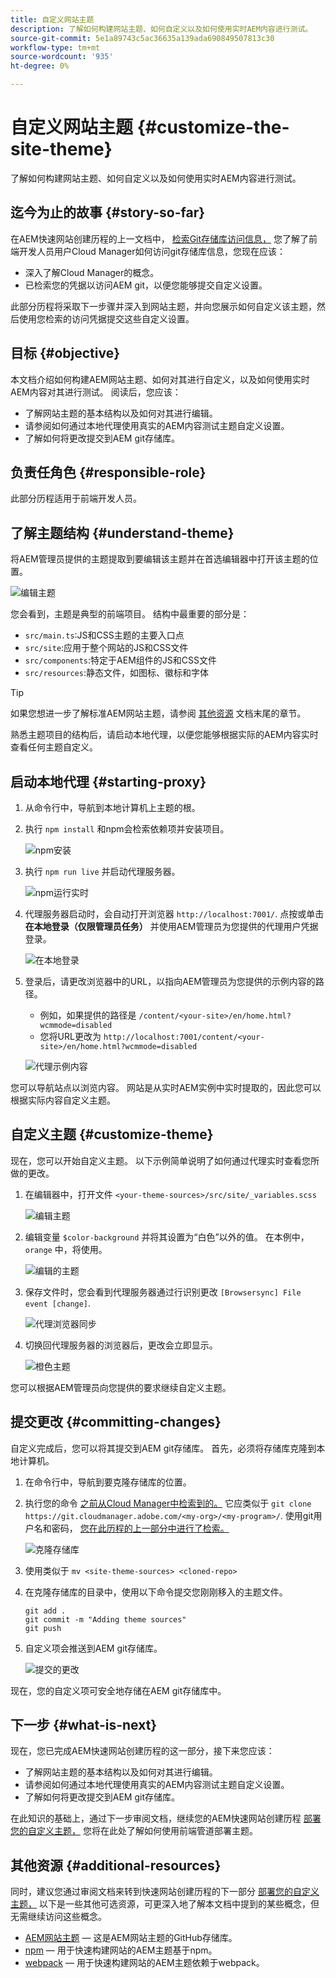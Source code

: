 ```yaml
---
title: 自定义网站主题
description: 了解如何构建网站主题、如何自定义以及如何使用实时AEM内容进行测试。
source-git-commit: 5e1a89743c5ac36635a139ada690849507813c30
workflow-type: tm+mt
source-wordcount: '935'
ht-degree: 0%

---
```



# 自定义网站主题 {#customize-the-site-theme}

了解如何构建网站主题、如何自定义以及如何使用实时AEM内容进行测试。

## 迄今为止的故事 {#story-so-far}

在AEM快速网站创建历程的上一文档中， [检索Git存储库访问信息，](retrieve-access.md) 您了解了前端开发人员用户Cloud Manager如何访问git存储库信息，您现在应该：

* 深入了解Cloud Manager的概念。
* 已检索您的凭据以访问AEM git，以便您能够提交自定义设置。

此部分历程将采取下一步骤并深入到网站主题，并向您展示如何自定义该主题，然后使用您检索的访问凭据提交这些自定义设置。

## 目标 {#objective}

本文档介绍如何构建AEM网站主题、如何对其进行自定义，以及如何使用实时AEM内容对其进行测试。 阅读后，您应该：

* 了解网站主题的基本结构以及如何对其进行编辑。
* 请参阅如何通过本地代理使用真实的AEM内容测试主题自定义设置。
* 了解如何将更改提交到AEM git存储库。

## 负责任角色 {#responsible-role}

此部分历程适用于前端开发人员。

## 了解主题结构 {#understand-theme}

将AEM管理员提供的主题提取到要编辑该主题并在首选编辑器中打开该主题的位置。

![编辑主题](assets/edit-theme.png)

您会看到，主题是典型的前端项目。 结构中最重要的部分是：

* `src/main.ts`:JS和CSS主题的主要入口点
* `src/site`:应用于整个网站的JS和CSS文件
* `src/components`:特定于AEM组件的JS和CSS文件
* `src/resources`:静态文件，如图标、徽标和字体

>[!TIP]
>
>如果您想进一步了解标准AEM网站主题，请参阅 [其他资源](#additional-resources) 文档末尾的章节。

熟悉主题项目的结构后，请启动本地代理，以便您能够根据实际的AEM内容实时查看任何主题自定义。

## 启动本地代理 {#starting-proxy}

1. 从命令行中，导航到本地计算机上主题的根。
1. 执行 `npm install` 和npm会检索依赖项并安装项目。

   ![npm安装](assets/npm-install.png)

1. 执行 `npm run live` 并启动代理服务器。

   ![npm运行实时](assets/npm-run-live.png)

1. 代理服务器启动时，会自动打开浏览器 `http://localhost:7001/`. 点按或单击 **在本地登录（仅限管理员任务）** 并使用AEM管理员为您提供的代理用户凭据登录。

   ![在本地登录](assets/sign-in-locally.png)

1. 登录后，请更改浏览器中的URL，以指向AEM管理员为您提供的示例内容的路径。

   * 例如，如果提供的路径是 `/content/<your-site>/en/home.html?wcmmode=disabled`
   * 您将URL更改为 `http://localhost:7001/content/<your-site>/en/home.html?wcmmode=disabled`

   ![代理示例内容](assets/proxied-sample-content.png)

您可以导航站点以浏览内容。 网站是从实时AEM实例中实时提取的，因此您可以根据实际内容自定义主题。

## 自定义主题 {#customize-theme}

现在，您可以开始自定义主题。 以下示例简单说明了如何通过代理实时查看您所做的更改。

1. 在编辑器中，打开文件 `<your-theme-sources>/src/site/_variables.scss`

   ![编辑主题](assets/edit-theme.png)

1. 编辑变量 `$color-background` 并将其设置为“白色”以外的值。 在本例中， `orange` 中，将使用。

   ![编辑的主题](assets/edited-theme.png)

1. 保存文件时，您会看到代理服务器通过行识别更改 `[Browsersync] File event [change]`.

   ![代理浏览器同步](assets/proxy-browsersync.png)

1. 切换回代理服务器的浏览器后，更改会立即显示。

   ![橙色主题](assets/orange-theme.png)

您可以根据AEM管理员向您提供的要求继续自定义主题。

## 提交更改 {#committing-changes}

自定义完成后，您可以将其提交到AEM git存储库。 首先，必须将存储库克隆到本地计算机。

1. 在命令行中，导航到要克隆存储库的位置。
1. 执行您的命令 [之前从Cloud Manager中检索到的。](retrieve-access.md) 它应类似于 `git clone https://git.cloudmanager.adobe.com/<my-org>/<my-program>/`. 使用git用户名和密码， [您在此历程的上一部分中进行了检索。](retrieve-access.md)

   ![克隆存储库](assets/clone-repo.png)

1. 使用类似于 `mv <site-theme-sources> <cloned-repo>`
1. 在克隆存储库的目录中，使用以下命令提交您刚刚移入的主题文件。

   ```text
   git add .
   git commit -m "Adding theme sources"
   git push
   ```

1. 自定义项会推送到AEM git存储库。

   ![提交的更改](assets/changes-committed.png)

现在，您的自定义项可安全地存储在AEM git存储库中。

## 下一步 {#what-is-next}

现在，您已完成AEM快速网站创建历程的这一部分，接下来您应该：

* 了解网站主题的基本结构以及如何对其进行编辑。
* 请参阅如何通过本地代理使用真实的AEM内容测试主题自定义设置。
* 了解如何将更改提交到AEM git存储库。

在此知识的基础上，通过下一步审阅文档，继续您的AEM快速网站创建历程 [部署您的自定义主题，](deploy-theme.md) 您将在此处了解如何使用前端管道部署主题。

## 其他资源 {#additional-resources}

同时，建议您通过审阅文档来转到快速网站创建历程的下一部分 [部署您的自定义主题，](deploy-theme.md) 以下是一些其他可选资源，可更深入地了解本文档中提到的某些概念，但无需继续访问这些概念。

* [AEM网站主题](https://github.com/adobe/aem-site-template-standard-theme-e2e)  — 这是AEM网站主题的GitHub存储库。
* [npm](https://www.npmjs.com)  — 用于快速构建网站的AEM主题基于npm。
* [webpack](https://webpack.js.org)  — 用于快速构建网站的AEM主题依赖于webpack。